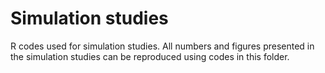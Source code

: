 # Simulation studies
R codes used for simulation studies. All numbers and figures presented in the simulation studies can be reproduced using codes in this folder.


